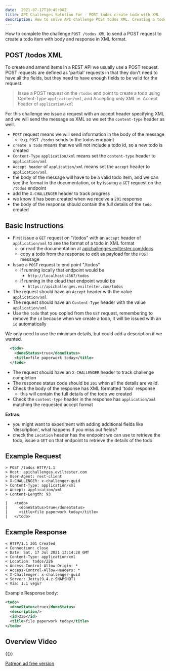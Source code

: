 ```yaml
---
date:  2021-07-17T10:45:00Z
title: API Challenges Solution For - POST todos create todo with XML
description: How to solve API challenge POST todos XML. Creating a todo with XML format.
---
```


How to complete the challenge `POST /todos XML` to send a POST request to create a todo item with body and response in XML format.

## 	POST /todos XML


To create and amend items in a REST API we usually use a POST request. POST requests are defined as 'partial' requests in that they don't need to have all the fields, but they need to have enough fields to be valid for the request.

> Issue a POST request on the `/todos` end point to create a todo using Content-Type `application/xml`, and Accepting only XML ie. Accept header of `application/xml`

For this challenge we issue a request with an accept header specifying XML and we will send the message as XML so we set the `content-type` header as well.

- `POST` request means we will send information in the body of the message
    - e.g. `POST /todos` sends to the todos endpoint
- `create a todo` means that we will not include a todo id, so a new todo is created
- `Content-Type` `application/xml` means set the `content-type` header to `application/xml`
- `Accept header` of `application/xml` means set the `accept` header to  `application/xml`
- the body of the message will have to be a valid todo item, and we can see the format in the documentation, or by issuing a `GET` request on the `/todos` endpoint
- add the `X-CHALLENGER` header to track progress
- we know it has been created when we receive a `201` response
- the body of the response should contain the full details of the `todo` created


## Basic Instructions

- First issue a `GET` request on "/todos" with an `accept` header of `application/xml` to see the format of a todo in XML format
    - or read the documentation at [apichallenges.eviltester.com/docs](https://apichallenges.eviltester.com/docs)
    - copy a todo from the response to edit as payload for the `POST` message
- Issue a `POST` request to end point "/todos"
    - if running locally that endpoint would be
        - `http://localhost:4567/todos`
    - if running in the cloud that endpoint would be
        - `https://apichallenges.eviltester.com/todos`
- The request should have an `Accept` header with the value `application/xml`
- The request should have an `Content-Type` header with the value `application/xml`
- Use the `todo` that you copied from the `GET` request, remembering to remove the `id` because when we create a todo, it will be issued with an `id` automatically

We only need to use the minimum details, but could add a description if we wanted.

```xml
  <todo>
    <doneStatus>true</doneStatus>
    <title>file paperwork today</title>
  </todo>
```

- The request should have an `X-CHALLENGER` header to track challenge completion
- The response status code should be `201` when all the details are valid.
- Check the body of the response has XML formatted 'todo' response
    - this will contain the full details of the todo we created
- Check the `content-type` header in the response has `application/xml` matching the requested accept format


**Extras:**

- you might want to experiment with adding additional fields like 'description', what happens if you miss out fields?
- check the `Location` header has the endpoint we can use to retrieve the todo, issue a `GET` on that endpoint to retrieve the details of the todo



## Example Request

~~~~~~~~
> POST /todos HTTP/1.1
> Host: apichallenges.eviltester.com
> User-Agent: rest-client
> X-CHALLENGER: x-challenger-guid
> Content-Type: application/xml
> Accept: application/xml
> Content-Length: 93

|   <todo>
|     <doneStatus>true</doneStatus>
|     <title>file paperwork today</title>
|   </todo>
~~~~~~~~

## Example Response

~~~~~~~~
< HTTP/1.1 201 Created
< Connection: close
< Date: Sat, 17 Jul 2021 13:14:28 GMT
< Content-Type: application/xml
< Location: todos/226
< Access-Control-Allow-Origin: *
< Access-Control-Allow-Headers: *
< X-Challenger: x-challenger-guid
< Server: Jetty(9.4.z-SNAPSHOT)
< Via: 1.1 vegur
~~~~~~~~

Example Response body:

```xml
<todo>
  <doneStatus>true</doneStatus>
  <description/>
  <id>226</id>
  <title>file paperwork today</title>
</todo>
```


## Overview Video

{{<youtube-embed key="2-KBYHwb7MM">}}

[Patreon ad free version](https://www.patreon.com/posts/53794821)




